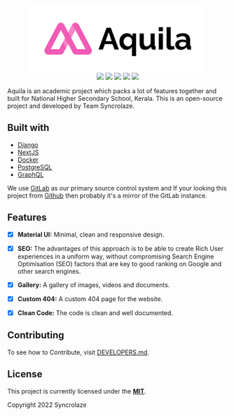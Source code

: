 <div align="center">
  <a href="https://gitlab.com/syncrolaze/aquila" target="_blank"><img src="./assets/cover2x.png" height="150" alt="aquila-logo" /></a>
</div>

<div align="center">
  <a href="#"><img src="https://badgen.net/badge/icon/gitlab?icon=gitlab&label"></a>
  <a href="#"><img src="https://img.shields.io/badge/Maintained%3F-yes-green.svg"></a>
  <a href="#"><img src="https://img.shields.io/badge/License-MIT-blue.svg"></a>
  <a href="#"><img src="https://img.shields.io/badge/code%20style-goodparts-brightgreen.svg?style=flat"></a>
  <a href="#"><img src="https://img.shields.io/badge/PRs-welcome-brightgreen.svg"></a>
</div> 

Aquila is an academic project which packs a lot of features together and built for National Higher Secondary School, Kerala. This is an open-source project and developed by Team Syncrolaze.

## Built with

- [Django](https://www.djangoproject.com/)
- [NextJS](https://nextjs.org/)
- [Docker](https://www.docker.com/)
- [PostgreSQL](https://www.postgresql.org/)
- [GraphQL](https://graphql.org/)

We use [GitLab](https://gitlab.com/syncrolaze/aquila) as our primary source control system and If your looking this project from [Github](https://github.com/syncrolaze/aquila) then probably it's a mirror of the GitLab instance.

## Features

- [x] **Material UI:** Minimal, clean and responsive design.

- [x] **SEO:** The advantages of this approach is to be able to create Rich User experiences in a uniform way, without compromising Search Engine Optimisation (SEO) factors that are key to good ranking on Google and other search engines.

- [x] **Gallery:** A gallery of images, videos and documents.

- [x] **Custom 404:** A custom 404 page for the website.

- [x] **Clean Code:** The code is clean and well documented.

## Contributing

To see how to Contribute, visit [DEVELOPERS.md](DEVELOPERS.md).

## License

This project is currently licensed under the **[MIT](LICENSE)**.  

Copyright 2022 Syncrolaze